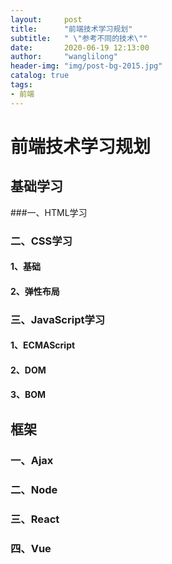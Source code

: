 ```yaml
---
layout:     post
title:      "前端技术学习规划"
subtitle:   " \"参考不同的技术\""
date:       2020-06-19 12:13:00
author:     "wanglilong"
header-img: "img/post-bg-2015.jpg"
catalog: true
tags:
- 前端
---
```


# 前端技术学习规划



## 基础学习

###一、HTML学习



### 二、CSS学习

#### 1、基础



#### 2、弹性布局



### 三、JavaScript学习

#### 1、ECMAScript



#### 2、DOM



#### 3、BOM



## 框架

### 一、Ajax



### 二、Node



### 三、React



### 四、Vue



